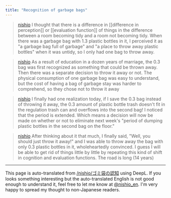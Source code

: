 ```yaml
---
title: "Recognition of garbage bags"
---
```


> [nishio](https://x.com/nishio/status/1821355438731878493) I thought that there is a difference in [[difference in perception]] or [[evaluation function]] of things in the difference between a room becoming tidy and a room not becoming tidy. When there was a garbage bag with 1.3 plastic bottles in it, I perceived it as "a garbage bag full of garbage" and "a place to throw away plastic bottles" when it was untidy, so I only had one bag to throw away.

> [nishio](https://x.com/nishio/status/1821356832117469500) As a result of education in a dozen years of marriage, the 0.3 bag was first recognized as something that could be thrown away. Then there was a separate decision to throw it away or not. The physical consumption of one garbage bag was easy to understand, but the cost of having a bag of garbage stay was harder to comprehend, so they chose not to throw it away

> [nishio](https://x.com/nishio/status/1821358590294118662) I finally had one realization today, if I save the 0.3 bag instead of throwing it away, the 0.3 amount of plastic bottle trash doesn't fit in the regulation trash can and overflows into the second bag! I noticed that the period is extended. Which means a decision will now be made on whether or not to eliminate next week's "period of dumping plastic bottles in the second bag on the floor."

> [nishio](https://x.com/nishio/status/1821359236175077765) After thinking about it that much, I finally said, "Well, you should just throw it away!" and I was able to throw away the bag with only 0.3 plastic bottles in it, wholeheartedly convinced. I guess I will be able to get rid of things little by little by repeating this kind of shift in cognition and evaluation functions. The road is long (14 years)

---
This page is auto-translated from [/nishio/ゴミ袋の認知](https://scrapbox.io/nishio/ゴミ袋の認知) using DeepL. If you looks something interesting but the auto-translated English is not good enough to understand it, feel free to let me know at [@nishio_en](https://twitter.com/nishio_en). I'm very happy to spread my thought to non-Japanese readers.